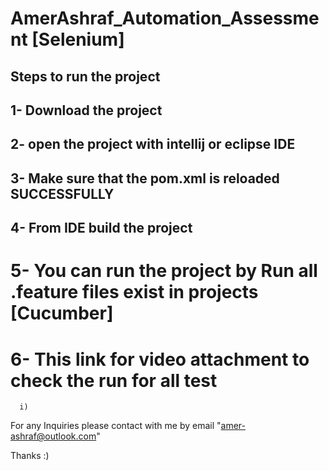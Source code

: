 # AmerAshraf_Automation_Assessment [Selenium]

## Steps to run the project

## 1- Download the project

## 2- open the project with intellij or eclipse IDE

## 3- Make sure that the pom.xml is reloaded SUCCESSFULLY

## 4- From IDE build the project

#  5- You can run the project by Run all .feature files exist in projects [Cucumber]
      
# 6- This link for video attachment to check the run for all test  
      i) 
      
For any Inquiries please contact with me by email "amer-ashraf@outlook.com"

Thanks :)
